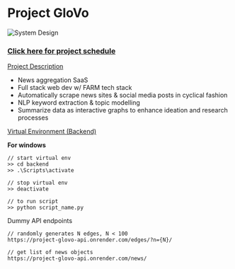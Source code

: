 # **Project GloVo**

![System Design](https://user-images.githubusercontent.com/34325457/223158960-56878a3c-84bc-4342-bcd6-45b22b10ab60.png)

### [Click here for project schedule](https://docs.google.com/spreadsheets/d/1tHkNYdiojzDxUX0CcpaGhTUULMq8ZHx-PNVAw6JEZ00/edit?usp=sharing)

<ins>Project Description</ins>
* News aggregation SaaS 
* Full stack web dev w/ FARM tech stack
* Automatically scrape news sites & social media posts in cyclical fashion
* NLP keyword extraction & topic modelling
* Summarize data as interactive graphs to enhance ideation and research processes


<ins>Virtual Environment (Backend)</ins>

**For windows**
``` 
// start virtual env
>> cd backend
>> .\Scripts\activate

// stop virtual env
>> deactivate

// to run script
>> python script_name.py
```


Dummy API endpoints
```
// randomly generates N edges, N < 100
https://project-glovo-api.onrender.com/edges/?n={N}/

// get list of news objects
https://project-glovo-api.onrender.com/news/
```

